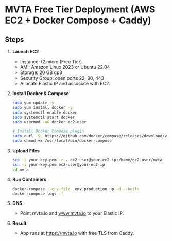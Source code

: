 # MVTA Free Tier Deployment (AWS EC2 + Docker Compose + Caddy)

## Steps

1. **Launch EC2**
   - Instance: t2.micro (Free Tier)
   - AMI: Amazon Linux 2023 or Ubuntu 22.04
   - Storage: 20 GB gp3
   - Security Group: open ports 22, 80, 443
   - Allocate Elastic IP and associate with EC2.

2. **Install Docker & Compose**
   ```bash
   sudo yum update -y
   sudo yum install docker -y
   sudo systemctl enable docker
   sudo systemctl start docker
   sudo usermod -aG docker ec2-user

   # Install Docker Compose plugin
   sudo curl -SL https://github.com/docker/compose/releases/download/v2.29.2/docker-compose-linux-x86_64 -o /usr/local/bin/docker-compose
   sudo chmod +x /usr/local/bin/docker-compose
   ```

3. **Upload Files**
   ```bash
   scp -i your-key.pem -r . ec2-user@your-ec2-ip:/home/ec2-user/mvta
   ssh -i your-key.pem ec2-user@your-ec2-ip
   cd mvta
   ```

4. **Run Containers**
   ```bash
   docker-compose --env-file .env.production up -d --build
   docker-compose logs -f
   ```

5. **DNS**
   - Point mvta.io and www.mvta.io to your Elastic IP.

6. **Result**
   - App runs at https://mvta.io with free TLS from Caddy.
